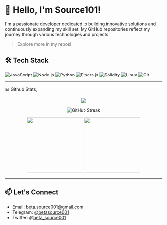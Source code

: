 # 👋 Hello, I'm Source101!

I'm a passionate developer dedicated to building innovative solutions and continuously expanding my skill set. My GitHub repositories reflect my journey through various technologies and projects.

> Explore more in my repos!

## 🛠️ Tech Stack

![JavaScript](https://img.shields.io/badge/-JavaScript-black?style=flat-square&logo=javascript)
![Node.js](https://img.shields.io/badge/-Node.js-black?style=flat-square&logo=node.js)
![Python](https://img.shields.io/badge/-Python-black?style=flat-square&logo=python)
![Ethers.js](https://img.shields.io/badge/-Ethers.js-purple?style=flat-square)
![Solidity](https://img.shields.io/badge/-Solidity-black?style=flat-square&logo=solidity)
![Linux](https://img.shields.io/badge/-Linux-black?style=flat-square&logo=linux)
![Git](https://img.shields.io/badge/-Git-black?style=flat-square&logo=git)


---
📊 Github Stats,
<p align="center">
<img src="https://readme-typing-svg.herokuapp.com/?font=JetBrains+Mono&color=39FF14&pause=1000&center=true&vCenter=true&width=435&lines=Crypto+Trader;Sr.Technical+Engineer;Node+Infra+Specialist;Airdrop+Hunter&background=00000000" />
</p>
</p>
<p align="center">
  <img src="https://github-readme-streak-stats.herokuapp.com/?user=Betasource001&theme=ambient_gradient" alt="GitHub Streak"/>
</p>

<p align="center">
  <img height="180" src="https://github-readme-stats.vercel.app/api?username=Betasource001&show_icons=true&theme=ambient_gradient" />
  <img height="180" src="https://github-readme-stats.vercel.app/api/top-langs?username=Betasource001&layout=compact&theme=ambient_gradient" />
</p>

---

## 📫 Let's Connect

- Email: [beta.source001@gmail.com](mailto:beta.source001@gmail.com)
- Telegram: [@betasource001](https://t.me/betasource001)
- Twitter: [@beta_source001](https://x.com/beta_source001)
